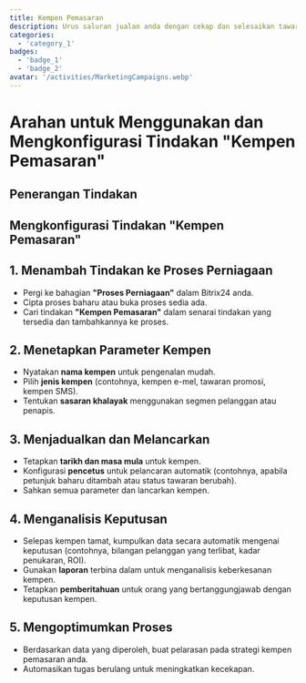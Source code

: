 ```yaml
---
title: Kempen Pemasaran
description: Urus saluran jualan anda dengan cekap dan selesaikan tawaran dengan lebih pantas.
categories: 
  - 'category_1'
badges: 
  - 'badge_1'
  - 'badge_2'
avatar: '/activities/MarketingCampaigns.webp'
---
```

# Arahan untuk Menggunakan dan Mengkonfigurasi Tindakan "Kempen Pemasaran"

## Penerangan Tindakan

## **Mengkonfigurasi Tindakan "Kempen Pemasaran"**

## 1. Menambah Tindakan ke Proses Perniagaan
- Pergi ke bahagian **"Proses Perniagaan"** dalam Bitrix24 anda.
- Cipta proses baharu atau buka proses sedia ada.
- Cari tindakan **"Kempen Pemasaran"** dalam senarai tindakan yang tersedia dan tambahkannya ke proses.

## 2. Menetapkan Parameter Kempen
- Nyatakan **nama kempen** untuk pengenalan mudah.
- Pilih **jenis kempen** (contohnya, kempen e-mel, tawaran promosi, kempen SMS).
- Tentukan **sasaran khalayak** menggunakan segmen pelanggan atau penapis.

## 3. Menjadualkan dan Melancarkan
- Tetapkan **tarikh dan masa mula** untuk kempen.
- Konfigurasi **pencetus** untuk pelancaran automatik (contohnya, apabila petunjuk baharu ditambah atau status tawaran berubah).
- Sahkan semua parameter dan lancarkan kempen.

## 4. Menganalisis Keputusan
- Selepas kempen tamat, kumpulkan data secara automatik mengenai keputusan (contohnya, bilangan pelanggan yang terlibat, kadar penukaran, ROI).
- Gunakan **laporan** terbina dalam untuk menganalisis keberkesanan kempen.
- Tetapkan **pemberitahuan** untuk orang yang bertanggungjawab dengan keputusan kempen.

## 5. Mengoptimumkan Proses
- Berdasarkan data yang diperoleh, buat pelarasan pada strategi kempen pemasaran anda.
- Automasikan tugas berulang untuk meningkatkan kecekapan.